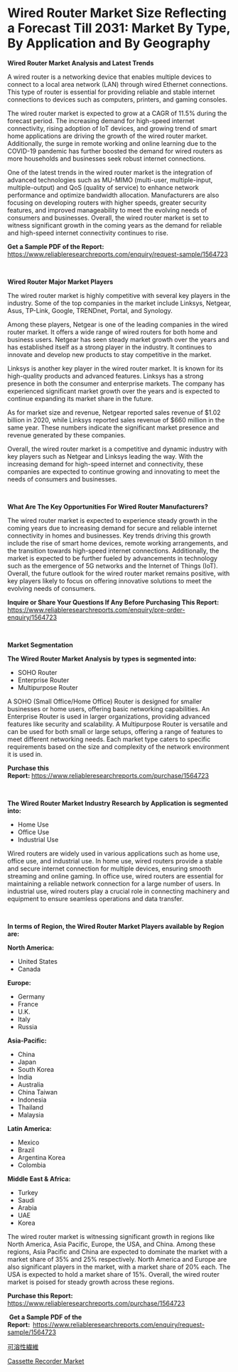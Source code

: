 <p><h1>Wired Router Market Size Reflecting a Forecast Till 2031: Market By Type, By Application and By Geography</h1></p><p><strong>Wired Router Market Analysis and Latest Trends</strong></p>
<p><p>A wired router is a networking device that enables multiple devices to connect to a local area network (LAN) through wired Ethernet connections. This type of router is essential for providing reliable and stable internet connections to devices such as computers, printers, and gaming consoles.</p><p>The wired router market is expected to grow at a CAGR of 11.5% during the forecast period. The increasing demand for high-speed internet connectivity, rising adoption of IoT devices, and growing trend of smart home applications are driving the growth of the wired router market. Additionally, the surge in remote working and online learning due to the COVID-19 pandemic has further boosted the demand for wired routers as more households and businesses seek robust internet connections.</p><p>One of the latest trends in the wired router market is the integration of advanced technologies such as MU-MIMO (multi-user, multiple-input, multiple-output) and QoS (quality of service) to enhance network performance and optimize bandwidth allocation. Manufacturers are also focusing on developing routers with higher speeds, greater security features, and improved manageability to meet the evolving needs of consumers and businesses. Overall, the wired router market is set to witness significant growth in the coming years as the demand for reliable and high-speed internet connectivity continues to rise.</p></p>
<p><strong>Get a Sample PDF of the Report:&nbsp;</strong> <a href="https://www.reliableresearchreports.com/enquiry/request-sample/1564723">https://www.reliableresearchreports.com/enquiry/request-sample/1564723</a></p>
<p>&nbsp;</p>
<p><strong>Wired Router Major Market Players</strong></p>
<p><p>The wired router market is highly competitive with several key players in the industry. Some of the top companies in the market include Linksys, Netgear, Asus, TP-Link, Google, TRENDnet, Portal, and Synology. </p><p>Among these players, Netgear is one of the leading companies in the wired router market. It offers a wide range of wired routers for both home and business users. Netgear has seen steady market growth over the years and has established itself as a strong player in the industry. It continues to innovate and develop new products to stay competitive in the market.</p><p>Linksys is another key player in the wired router market. It is known for its high-quality products and advanced features. Linksys has a strong presence in both the consumer and enterprise markets. The company has experienced significant market growth over the years and is expected to continue expanding its market share in the future.</p><p>As for market size and revenue, Netgear reported sales revenue of $1.02 billion in 2020, while Linksys reported sales revenue of $660 million in the same year. These numbers indicate the significant market presence and revenue generated by these companies.</p><p>Overall, the wired router market is a competitive and dynamic industry with key players such as Netgear and Linksys leading the way. With the increasing demand for high-speed internet and connectivity, these companies are expected to continue growing and innovating to meet the needs of consumers and businesses.</p></p>
<p>&nbsp;</p>
<p><strong>What Are The Key Opportunities For Wired Router Manufacturers?</strong></p>
<p><p>The wired router market is expected to experience steady growth in the coming years due to increasing demand for secure and reliable internet connectivity in homes and businesses. Key trends driving this growth include the rise of smart home devices, remote working arrangements, and the transition towards high-speed internet connections. Additionally, the market is expected to be further fueled by advancements in technology such as the emergence of 5G networks and the Internet of Things (IoT). Overall, the future outlook for the wired router market remains positive, with key players likely to focus on offering innovative solutions to meet the evolving needs of consumers.</p></p>
<p><strong>Inquire or Share Your Questions If Any Before Purchasing This Report:</strong> <a href="https://www.reliableresearchreports.com/enquiry/pre-order-enquiry/1564723">https://www.reliableresearchreports.com/enquiry/pre-order-enquiry/1564723</a></p>
<p>&nbsp;</p>
<p><strong>Market Segmentation</strong></p>
<p><strong>The Wired Router Market Analysis by types is segmented into:</strong></p>
<p><ul><li>SOHO Router</li><li>Enterprise Router</li><li>Multipurpose Router</li></ul></p>
<p><p>A SOHO (Small Office/Home Office) Router is designed for smaller businesses or home users, offering basic networking capabilities. An Enterprise Router is used in larger organizations, providing advanced features like security and scalability. A Multipurpose Router is versatile and can be used for both small or large setups, offering a range of features to meet different networking needs. Each market type caters to specific requirements based on the size and complexity of the network environment it is used in.</p></p>
<p><strong>Purchase this Report:&nbsp;</strong><a href="https://www.reliableresearchreports.com/purchase/1564723">https://www.reliableresearchreports.com/purchase/1564723</a></p>
<p>&nbsp;</p>
<p><strong>The Wired Router Market Industry Research by Application is segmented into:</strong></p>
<p><ul><li>Home Use</li><li>Office Use</li><li>Industrial Use</li></ul></p>
<p><p>Wired routers are widely used in various applications such as home use, office use, and industrial use. In home use, wired routers provide a stable and secure internet connection for multiple devices, ensuring smooth streaming and online gaming. In office use, wired routers are essential for maintaining a reliable network connection for a large number of users. In industrial use, wired routers play a crucial role in connecting machinery and equipment to ensure seamless operations and data transfer.</p></p>
<p>&nbsp;</p>
<p><strong>In terms of Region, the Wired Router Market Players available by Region are:</strong></p>
<p>
    <p> <strong> North America: </strong>
        <ul>
            <li>United States</li>
            <li>Canada</li>
        </ul>
        </p> 
    <p> <strong> Europe: </strong>
        <ul>
            <li>Germany</li>
            <li>France</li>
            <li>U.K.</li>
            <li>Italy</li>
            <li>Russia</li>
        </ul>
        </p> 
    <p> <strong> Asia-Pacific: </strong>
        <ul>
            <li>China</li>
            <li>Japan</li>
            <li>South Korea</li>
            <li>India</li>
            <li>Australia</li>
            <li>China Taiwan</li>
            <li>Indonesia</li>
            <li>Thailand</li>
            <li>Malaysia</li>
        </ul>
        </p> 
    <p> <strong> Latin America: </strong>
        <ul>
            <li>Mexico</li>
            <li>Brazil</li>
            <li>Argentina Korea</li>
            <li>Colombia</li>
        </ul>
        </p> 
    <p> <strong> Middle East & Africa: </strong>
        <ul>
            <li>Turkey</li>
            <li>Saudi</li>
            <li>Arabia</li>
            <li>UAE</li>
            <li>Korea</li>
        </ul>
    </p>
    </p>
<p><p>The wired router market is witnessing significant growth in regions like North America, Asia Pacific, Europe, the USA, and China. Among these regions, Asia Pacific and China are expected to dominate the market with a market share of 35% and 25% respectively. North America and Europe are also significant players in the market, with a market share of 20% each. The USA is expected to hold a market share of 15%. Overall, the wired router market is poised for steady growth across these regions.</p></p>
<p><strong>Purchase this Report: </strong><a href="https://www.reliableresearchreports.com/purchase/1564723">https://www.reliableresearchreports.com/purchase/1564723</a></p>
<p>&nbsp;<strong>Get a Sample PDF of the Report:&nbsp;&nbsp;</strong><a href="https://www.reliableresearchreports.com/enquiry/request-sample/1564723">https://www.reliableresearchreports.com/enquiry/request-sample/1564723</a></p>
<p><strong></strong></p>
<p><p><a href="https://github.com/ppmazlotr77499/Market-Research-Report-List-1/blob/main/323585811591.md">可溶性繊維</a></p><p><a href="https://github.com/GroverBarry/Market-Research-Report-List-4/blob/main/cassette-recorder-market.md">Cassette Recorder Market</a></p></p>
